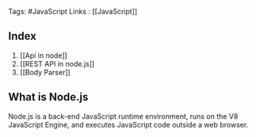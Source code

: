 Tags: #JavaScript 
Links : [[JavaScript]]

## Index

1. [[Api in node]]
2. [[REST API in node.js]]
3. [[Body Parser]]

## What is Node.js
Node.js is a back-end JavaScript runtime environment, runs on the V8 JavaScript Engine, and executes JavaScript code outside a web browser.

